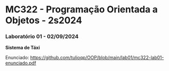 # MC322 - Programação Orientada a Objetos - 2s2024

### Laboratório 01 - 02/09/2024
<b>Sistema de Táxi </b>

Enunciado: https://github.com/tulioqp/OOP/blob/main/lab01/mc322-lab01-enunciado.pdf
